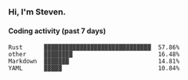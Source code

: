 ### Hi, I'm Steven.

#### Coding activity (past 7 days)
```
Rust      ▓▓▓▓▓▓▓▓▓▓▓▓▓▓▓▓▓▓▓▓▓▓▓▓▓▓▓▓▓▓  57.86%
other     ▓▓▓▓▓▓▓▓                        16.48%
Markdown  ▓▓▓▓▓▓▓                         14.81%
YAML      ▓▓▓▓▓                           10.84%
```
